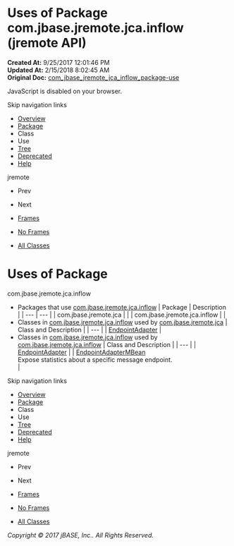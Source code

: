 # Uses of Package com.jbase.jremote.jca.inflow (jremote   API)

**Created At:** 9/25/2017 12:01:46 PM  
**Updated At:** 2/15/2018 8:02:45 AM  
**Original Doc:** [com_jbase_jremote_jca_inflow_package-use](https://docs.jbase.com/39262-inflow/com_jbase_jremote_jca_inflow_package-use)  

<!--<br>    try {<br>        if (location.href.indexOf('is-external=true') == -1) {<br>            parent.document.title="Uses of Package com.jbase.jremote.jca.inflow (jremote   API)";<br>        }<br>    }<br>    catch(err) {<br>    }<br>//-->
JavaScript is disabled on your browser.

Skip navigation links

- [Overview](../../../../../overview-summary.html)
- [Package](/39262-inflow/com_jbase_jremote_jca_inflow_package-summary)
- Class
- Use
- [Tree](/39262-inflow/com_jbase_jremote_jca_inflow_package-tree)
- [Deprecated](../../../../../deprecated-list.html)
- [Help](../../../../../help-doc.html)


jremote <br>

- Prev
- Next


- [Frames](../../../../../index.html?com/jbase/jremote/jca/inflow//39262-inflow/com_jbase_jremote_jca_inflow_package-use)
- [No Frames](/39262-inflow/com_jbase_jremote_jca_inflow_package-use)


- [All Classes](../../../../../allclasses-noframe.html)


<!--<br>  allClassesLink = document.getElementById("allclasses\_navbar\_top");<br>  if(window==top) {<br>    allClassesLink.style.display = "block";<br>  }<br>  else {<br>    allClassesLink.style.display = "none";<br>  }<br>  //-->

# Uses of Package
com.jbase.jremote.jca.inflow

- Packages that use [com.jbase.jremote.jca.inflow](../../../../../com/jbase/jremote/jca/inflow//39262-inflow/com_jbase_jremote_jca_inflow_package-summary) | Package | Description |
| --- | --- |
| com.jbase.jremote.jca |   |
| com.jbase.jremote.jca.inflow |   |
- Classes in [com.jbase.jremote.jca.inflow](../../../../../com/jbase/jremote/jca/inflow//39262-inflow/com_jbase_jremote_jca_inflow_package-summary) used by [com.jbase.jremote.jca](../../../../../com/jbase/jremote/jca//39262-inflow/com_jbase_jremote_jca_inflow_package-summary) | Class and Description |
| --- |
| [EndpointAdapter](../../../../../com/jbase/jremote/jca/inflow/class-use/EndpointAdapter.html#com.jbase.jremote.jca)  |
- Classes in [com.jbase.jremote.jca.inflow](../../../../../com/jbase/jremote/jca/inflow//39262-inflow/com_jbase_jremote_jca_inflow_package-summary) used by [com.jbase.jremote.jca.inflow](../../../../../com/jbase/jremote/jca/inflow//39262-inflow/com_jbase_jremote_jca_inflow_package-summary) | Class and Description |
| --- |
| [EndpointAdapter](../../../../../com/jbase/jremote/jca/inflow/class-use/EndpointAdapter.html#com.jbase.jremote.jca.inflow)  |
| [EndpointAdapterMBean](../../../../../com/jbase/jremote/jca/inflow/class-use/EndpointAdapterMBean.html#com.jbase.jremote.jca.inflow)<br>Expose statistics about a specific message endpoint.<br> |

Skip navigation links

- [Overview](../../../../../overview-summary.html)
- [Package](/39262-inflow/com_jbase_jremote_jca_inflow_package-summary)
- Class
- Use
- [Tree](/39262-inflow/com_jbase_jremote_jca_inflow_package-tree)
- [Deprecated](../../../../../deprecated-list.html)
- [Help](../../../../../help-doc.html)


jremote <br>

- Prev
- Next


- [Frames](../../../../../index.html?com/jbase/jremote/jca/inflow//39262-inflow/com_jbase_jremote_jca_inflow_package-use)
- [No Frames](/39262-inflow/com_jbase_jremote_jca_inflow_package-use)


- [All Classes](../../../../../allclasses-noframe.html)


<!--<br>  allClassesLink = document.getElementById("allclasses\_navbar\_bottom");<br>  if(window==top) {<br>    allClassesLink.style.display = "block";<br>  }<br>  else {<br>    allClassesLink.style.display = "none";<br>  }<br>  //-->

*Copyright © 2017 jBASE, Inc.. All Rights Reserved.*

